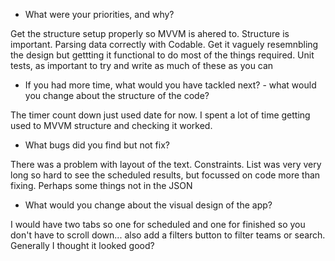 - What were your priorities, and why?

Get the structure setup properly so MVVM is ahered to. Structure is important.
Parsing data correctly with Codable. 
Get it vaguely resemnbling the design but gettting it functional to do most of the things required.
Unit tests, as important to try and write as much of these as you can 

- If you had more time, what would you have tackled next? - what would you change about the structure of the code?

The timer count down just used date for now.
I spent a lot of time getting used to MVVM structure and checking it worked. 

- What bugs did you find but not fix?

There was a problem with layout of the text. Constraints. List was very very long so hard to see the scheduled results, but focussed on code more than fixing. Perhaps some things not in the  JSON

- What would you change about the visual design of the app?

I would have two tabs so one for scheduled and one for finished so you don't have to scroll down... also add a filters button to filter teams or search. Generally I thought it looked good?
